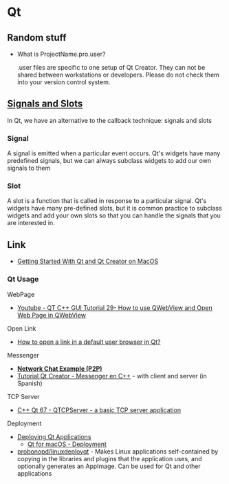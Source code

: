 # Qt

## Random stuff

* What is ProjectName.pro.user?

    .user files are specific to one setup of Qt Creator. They can not be shared between workstations or developers. Please do not check them into your version control system.

## [Signals and Slots](https://doc.qt.io/archives/qt-4.8/signalsandslots.html)

In Qt, we have an alternative to the callback technique: signals and slots

### Signal

A signal is emitted when a particular event occurs. Qt's widgets have many predefined signals, but we can always subclass widgets to add our own signals to them

### Slot

A slot is a function that is called in response to a particular signal. Qt's widgets have many pre-defined slots, but it is common practice to subclass widgets and add your own slots so that you can handle the signals that you are interested in.

## Link

* [Getting Started With Qt and Qt Creator on MacOS](https://www.ics.com/blog/getting-started-qt-and-qt-creator-macos)

### Qt Usage

WebPage

* [Youtube - QT C++ GUI Tutorial 29- How to use QWebView and Open Web Page in QWebView](https://www.youtube.com/watch?v=nN85QMYZzQQ)

Open Link

* [How to open a link in a default user browser in Qt?](https://stackoverflow.com/questions/10250332/how-to-open-a-link-in-a-default-user-browser-in-qt)

Messenger

* [**Network Chat Example (P2P)**](http://doc.qt.io/qt-5/qtnetwork-network-chat-example.html)
* [Tutorial Qt Creator - Messenger en C++](https://www.youtube.com/watch?v=JjJpSdutyzk) - with client and server (in Spanish)

TCP Server

* [C++ Qt 67 - QTCPServer - a basic TCP server application](https://www.youtube.com/watch?v=BSdKkZNEKlQ)

Deployment

* [Deploying Qt Applications](https://doc.qt.io/qt-5/deployment.html)
  * [Qt for macOS - Deployment](https://doc.qt.io/qt-5/macos-deployment.html)
* [probonopd/linuxdeployqt](https://github.com/probonopd/linuxdeployqt) - Makes Linux applications self-contained by copying in the libraries and plugins that the application uses, and optionally generates an AppImage. Can be used for Qt and other applications
